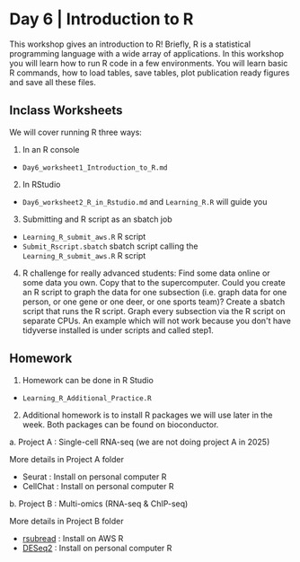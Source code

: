 # Day 6 | Introduction to R

This workshop gives an introduction to R! Briefly, R is a statistical programming language with a wide array of applications. In this workshop you will learn how to run R code in a few environments. You will learn basic R commands, how to load tables, save tables, plot publication ready figures and save all these files.

## Inclass Worksheets

We will cover running R three ways:

1. In an R console

- `Day6_worksheet1_Introduction_to_R.md`  

2. In RStudio 

- `Day6_worksheet2_R_in_Rstudio.md` and `Learning_R.R` will guide you

3. Submitting and R script as an sbatch job

- `Learning_R_submit_aws.R` R script
- `Submit_Rscript.sbatch` sbatch script calling the `Learning_R_submit_aws.R` R script

4. R challenge for really advanced students:
   Find some data online or some data you own.
   Copy that to the supercomputer.
   Could you create an R script to graph the data for one subsection (i.e. graph data for one person, or one gene or one deer, or one sports team)?
   Create a sbatch script that runs the R script.
   Graph every subsection via the R script on separate CPUs.
   An example which will not work because you don't have tidyverse installed is under scripts and called step1. 
   

## Homework

1. Homework can be done in R Studio

- `Learning_R_Additional_Practice.R`

2. Additional homework is to install R packages we will use later in the week. Both packages can be found on bioconductor.

a. Project A : Single-cell RNA-seq (we are not doing project A in 2025)

More details in Project A folder 

- Seurat : Install on personal computer R
- CellChat : Install on	personal computer R

b. Project B : Multi-omics (RNA-seq & ChIP-seq)

More details in Project B folder

- [rsubread](https://bioconductor.org/packages/release/bioc/html/Rsubread.html) : Install on AWS R
- [DESeq2](https://bioconductor.org/packages/release/bioc/html/DESeq2.html) : Install on personal computer R

